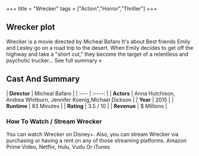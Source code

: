 +++
title = "Wrecker"
tags = ["Action","Horror","Thriller"]
+++
## Wrecker plot
Wrecker is a movie directed by Micheal Bafaro It's about Best friends Emily and Lesley go on a road trip to the desert. When Emily decides to get off the highway and take a "short cut," they become the target of a relentless and psychotic trucker... See full summary »
## Cast And Summary
| **Director**      | Micheal Bafaro |
    | :---        |    :----:   |
    |  **Actors** | Anna Hutchison, Andrea Whitburn, Jennifer Koenig,Michael Dickson |
    | **Year**   | 2015    |
    |  **Runtime** | 83 Minutes |
    |  **Rating** | 3.5 / 10 | 
    |  **Revenue** | $ Millions |
### How To Watch / Stream Wrecker
You can watch Wrecker on Disney+.
Also, you can stream Wrecker via purchasing or having a rent on any of those streaming platforms.
Amazon Prime Video, Netflix, Hulu, Vudu Or iTunes